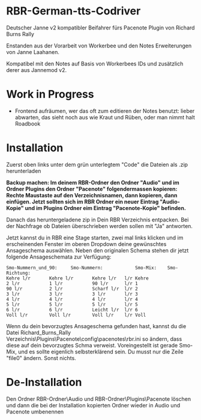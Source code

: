 # RBR-German-tts-Codriver
Deutscher Janne v2 kompatibler Beifahrer fürs Pacenote Plugin von Richard Burns Rally

Enstanden aus der Vorarbeit von Workerbee und den Notes Erweiterungen von Janne Laahanen.

Kompatibel mit den Notes auf Basis von Workerbees IDs und zusätzlich derer aus Jannemod v2.

# Work in Progress
- Frontend aufräumen, wer das oft zum editieren der Notes benutzt: lieber abwarten, das sieht noch aus wie Kraut und Rüben, oder man nimmt halt Roadbook

# Installation

Zuerst oben links unter dem grün unterlegtem "Code" die Dateien als .zip herunterladen

**Backup machen: Im deinem RBR-Ordner den Ordner "Audio" und im Ordner Plugins den Ordner "Pacenote" folgendermassen kopieren: Rechte Maustaste auf den Verzeichnisnamen, dann kopieren, dann einfügen. Jetzt sollten sich im RBR Ordner ein neuer Eintrag "Audio-Kopie" und im Plugins Ordner eim Eintrag "Pacenote-Kopie" befinden.**

Danach das heruntergeladene zip in Dein RBR Verzeichnis entpacken. Bei der Nachfrage ob Dateien überschrieben werden sollen mit "Ja" antworten.

Jetzt kannst du in RBR eine Stage starten, zwei mal links klicken und im erscheinenden Fenster im oberen Dropdown deine gewünschtes Ansageschema auswählen. Neben den originalen Schema stehen dir jetzt folgende Ansageschemata zur Verfügung:
```
Smo-Nummern_und_90:  	Smo-Nummern:            Smo-Mix:	Smo-Richtung:	
Kehre l/r		Kehre l/r		Kehre l/r	l/r Kehre
2 l/r			1 l/r			90 l/r		l/r 1 
90 l/r			2 l/r			Scharf l/r	l/r 2
3 l/r			3 l/r			3 l/r		l/r 3
4 l/r			4 l/r			4 l/r		l/r 4
5 l/r			5 l/r			5 l/r		l/r 5
6 l/r			6 l/r			Leicht l/r	l/r 6
Voll l/r		Voll l/r		Voll l/r	l/r Voll
```
Wenn du dein bevorzugtes Ansageschema gefunden hast, kannst du die Datei Richard_Burns_Rally Verzeichnis\Plugins\Pacenote\config\pacenotes\rbr.ini so ändern, dass diese auf dein bevorzugtes Schma verweist. Voreingestellt ist gerade Smo-Mix, und es sollte eigenlich selbsterklärend sein. Du musst nur die Zeile "file0" ändern. Sonst nichts. 

# De-Installation
Den Ordner RBR-Ordner\Audio und RBR-Ordner\Plugins\Pacenote löschen und dann die bei der Installation kopierten Ordner wieder in Audio und Pacenote umbenennen
